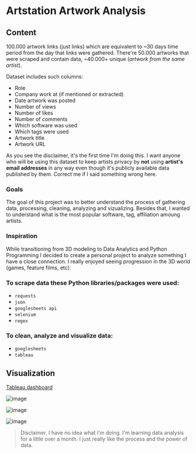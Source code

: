 # Artstation Artwork Analysis

## Content
100.000 artwork links (just links) which are equivalent to ~30 days time period from the day that links were gathered.
There're 50.000 artworks that were scraped and contain data, ~40.000+ unique (*artwork from the same artist*).
 
Dataset includes such columns:
- Role
- Company work at (if mentioned or extracted)
- Date artwork was posted
- Number of views
- Number of likes
- Number of comments
- Which software was used
- Which tags were used
- Artwork title
- Artwork URL

As you see the disclaimer, it's the first time I'm doing this. I want anyone who will be using this dataset to keep artists privacy by **not** using **artist's email addresses** in any way even though it's publicly available data published by them. Correct me if I said something wrong here.

### Goals

The goal of this project was to better understand the process of gathering data, processing, cleaning, analyzing and vizualizing. 
Besides that, I wanted to understand what is the most popular software, tag, affiliation amoung artists.

### Inspiration

While transitioning from 3D modeling to Data Analytics and Python Programming I decided to create a personal project to analyze something I have a close connection. I really enjoyed seeing progression in the 3D world (games, feature films, etc).

### To scrape data these Python libraries/packages were used:
- `requests`
- `json`
- `googlesheets api`
- `selenium`
- `regex`

### To clean, analyze and visualize data:
- `googlesheets`
- `tableau`

## Visualization 

[Tableau dashboard](https://public.tableau.com/app/profile/dimitry.zub/viz/Artstationanalysis/ArtstationDashboard)

![image](https://user-images.githubusercontent.com/78694043/119978304-23cb0380-bfc2-11eb-8b70-e84100fa7630.png)

![image](https://user-images.githubusercontent.com/78694043/119978269-1ada3200-bfc2-11eb-981f-b8ad2c2c0ff1.png)

![image](https://user-images.githubusercontent.com/78694043/119978237-101f9d00-bfc2-11eb-9285-e0d9bcf688ee.png)

> Disclaimer, I have no idea what I'm doing. I'm learning data analysis for a little over a month. I just really like the process and the power of data.

